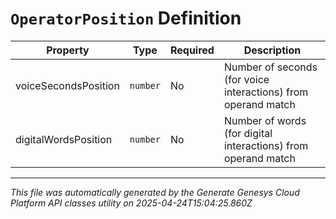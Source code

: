 # `OperatorPosition` Definition

| Property | Type | Required | Description |
|----------|------|----------|-------------|
| voiceSecondsPosition | `number` | No | Number of seconds (for voice interactions) from operand match |
| digitalWordsPosition | `number` | No | Number of words (for digital interactions) from operand match |

---

*This file was automatically generated by the Generate Genesys Cloud Platform API classes utility on 2025-04-24T15:04:25.860Z*